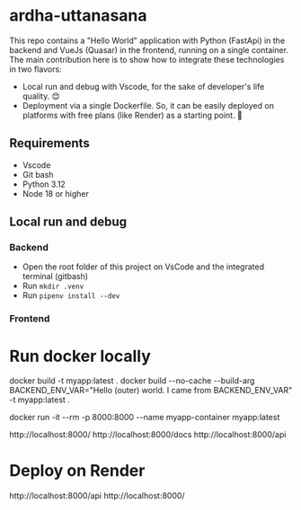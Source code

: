 # ardha-uttanasana

This repo contains a "Hello World" application with Python (FastApi) in the backend and VueJs (Quasar) in the frontend, running on a single container. The main contribution here is to show how to integrate these technologies in two flavors:
- Local run and debug with Vscode, for the sake of developer's life quality. 😊
- Deployment via a single Dockerfile. So, it can be easily deployed on platforms with free plans (like Render) as a starting point. 🤑

## Requirements
- Vscode
- Git bash
- Python 3.12
- Node 18 or higher

## Local run and debug

### Backend
- Open the root folder of this project on VsCode and the integrated terminal (gitbash)
- Run `mkdir .venv`
- Run `pipenv install --dev`

### Frontend


# Run docker locally
docker build -t myapp:latest .
docker build --no-cache --build-arg BACKEND_ENV_VAR="Hello (outer) world. I came from BACKEND_ENV_VAR" -t myapp:latest .

docker run -it --rm -p 8000:8000 --name myapp-container myapp:latest

http://localhost:8000/ 
http://localhost:8000/docs
http://localhost:8000/api


# Deploy on Render

http://localhost:8000/api
http://localhost:8000/ 

